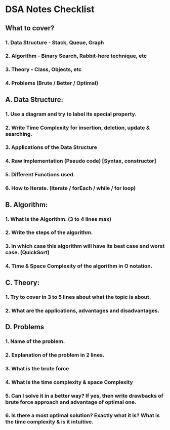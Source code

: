 # DSA Notes Checklist

## What to cover?
### 1. Data Structure - Stack, Queue, Graph
### 2. Algorithm - Binary Search, Rabbit-here technique, etc
### 3. Theory - Class, Objects, etc
### 4. Problems (Brute / Better / Optimal)

## A. Data Structure:
### 1. Use a diagram and try to label its special property.
### 2. Write Time Complexity for insertion, deletion, update & searching.
### 3. Applications of the Data Structure
### 4. Raw Implementation (Pseudo code) [Syntax, constructor]
### 5. Different Functions used.
### 6. How to Iterate. (Iterate / forEach / while / for loop)

## B. Algorithm:
### 1. What is the Algorithm. (3 to 4 lines max)
### 2. Write the steps of the algorithm.
### 3. In which case this algorithm will have its best case and worst case. (QuickSort)
### 4. Time & Space Complexity of the algorithm in O notation.

## C. Theory:
### 1. Try to cover in 3 to 5 lines about what the topic is about.
### 2. What are the applications, advantages and disadvantages.

## D. Problems
### 1. Name of the problem.
### 2. Explanation of the problem in 2 lines.
### 3. What is the brute force
### 4. What is the time complexity & space Complexity
### 5. Can I solve it in a better way? If yes, then write drawbacks of brute force approach and advantage of optimal one.
### 6. Is there a most optimal solution? Exactly what it is? What is the time complexity & is it intuitive.











